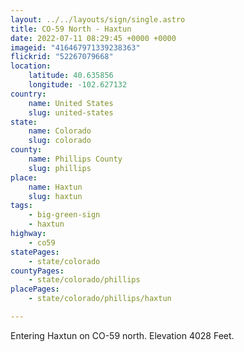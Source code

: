 ```yaml
---
layout: ../../layouts/sign/single.astro
title: CO-59 North - Haxtun
date: 2022-07-11 08:29:45 +0000 +0000
imageid: "416467971339238363"
flickrid: "52267079668"
location:
    latitude: 40.635856
    longitude: -102.627132
country:
    name: United States
    slug: united-states
state:
    name: Colorado
    slug: colorado
county:
    name: Phillips County
    slug: phillips
place:
    name: Haxtun
    slug: haxtun
tags:
    - big-green-sign
    - haxtun
highway:
    - co59
statePages:
    - state/colorado
countyPages:
    - state/colorado/phillips
placePages:
    - state/colorado/phillips/haxtun

---
```

Entering Haxtun on CO-59 north.  Elevation 4028 Feet.